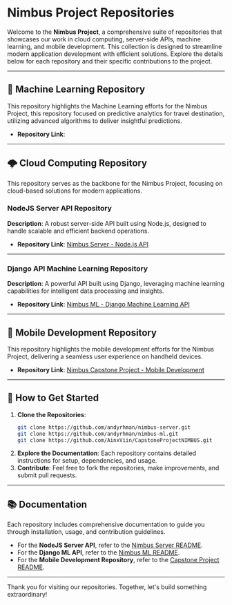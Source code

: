 # Nimbus Project Repositories

Welcome to the **Nimbus Project**, a comprehensive suite of repositories that showcases our work in cloud computing, server-side APIs, machine learning, and mobile development. This collection is designed to streamline modern application development with efficient solutions. Explore the details below for each repository and their specific contributions to the project.

---

## 🤖 Machine Learning Repository
This repository highlights the Machine Learning efforts for the Nimbus Project, this repository focused on predictive analytics for travel destination, utilizing advanced algorithms to deliver insightful predictions.

- **Repository Link**: 

---

## 🌩️ Cloud Computing Repository
This repository serves as the backbone for the Nimbus Project, focusing on cloud-based solutions for modern applications.

### NodeJS Server API Repository
**Description**: A robust server-side API built using Node.js, designed to handle scalable and efficient backend operations.

- **Repository Link**: [Nimbus Server - Node.js API](https://github.com/andyrhman/nimbus-server.git)

---

### Django API Machine Learning Repository
**Description**: A powerful API built using Django, leveraging machine learning capabilities for intelligent data processing and insights.

- **Repository Link**: [Nimbus ML - Django Machine Learning API](https://github.com/andyrhman/nimbus-ml.git)

---

## 📱 Mobile Development Repository
This repository highlights the mobile development efforts for the Nimbus Project, delivering a seamless user experience on handheld devices.

- **Repository Link**: [Nimbus Capstone Project - Mobile Development](https://github.com/AinxViin/CapstoneProjectNIMBUS)

---

## 🌟 How to Get Started
1. **Clone the Repositories**: 
   ```bash
   git clone https://github.com/andyrhman/nimbus-server.git
   git clone https://github.com/andyrhman/nimbus-ml.git
   git clone https://github.com/AinxViin/CapstoneProjectNIMBUS.git
   ```
2. **Explore the Documentation**: Each repository contains detailed instructions for setup, dependencies, and usage.
3. **Contribute**: Feel free to fork the repositories, make improvements, and submit pull requests.

---

## 📚 Documentation
Each repository includes comprehensive documentation to guide you through installation, usage, and contribution guidelines.

- For the **NodeJS Server API**, refer to the [Nimbus Server README](https://github.com/andyrhman/nimbus-server#readme).
- For the **Django ML API**, refer to the [Nimbus ML README](https://github.com/andyrhman/nimbus-ml#readme).
- For the **Mobile Development Repository**, refer to the [Capstone Project README](https://github.com/AinxViin/CapstoneProjectNIMBUS#readme).

---

Thank you for visiting our repositories. Together, let's build something extraordinary!
